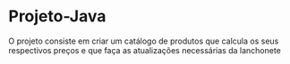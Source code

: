 # Projeto-Java

O projeto consiste em criar um catálogo de produtos que calcula os seus respectivos preços e que faça as atualizações necessárias da lanchonete 
